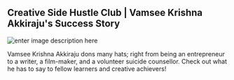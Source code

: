 ﻿## Creative Side Hustle Club | Vamsee Krishna Akkiraju's Success Story

![enter image description here](https://github.com/ksens/ksens.github.io/blob/master/img/WhatsApp%20Image%202023-03-29%20at%2012.50.52%20AM.jpeg?raw=true)

Vamsee Krishna Akkiraju dons many hats; right from being an entrepreneur to a writer, a film-maker, and a volunteer suicide counsellor. Check out what he has to say to fellow learners and creative achievers!
